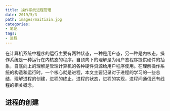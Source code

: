 ```yaml
---
title: 操作系统进程管理
date: 2019/5/3
path: images/maitiain.jpg
categories:
- 笔记
tags:
- 进程
---
```


在计算机系统中程序的运行主要有两种状态，一种是用户态，另一种是内核态。操作系统是一种运行在内核态的程序，自顶向下的理解是为用户态程序提供硬件的抽象，自底向上的理解是管理计算机的各种硬件资源给用户程序使用。在理解操作系统的构造和运行时，一个核心就是进程，本文主要记录对于进程的学习的一些总结，理解进程的创建，进程的终止，进程的状态，进程的实现，进程间通信还有线程的相关概念。

##  进程的创建

